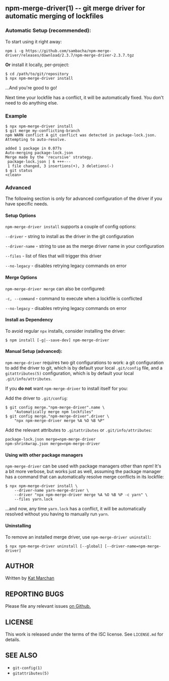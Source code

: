 ## npm-merge-driver(1) -- git merge driver for automatic merging of lockfiles

### Automatic Setup (recommended):

To start using it right away:

```
npm i -g https://github.com/sambacha/npm-merge-driver/releases/download/2.3.7/npm-merge-driver-2.3.7.tgz
```

**Or** install it locally, per-project:
```
$ cd /path/to/git/repository
$ npx npm-merge-driver install
```

...And you're good to go!

Next time your lockfile has a conflict, it will be automatically fixed. You
don't need to do anything else.

### Example

```
$ npx npm-merge-driver install
$ git merge my-conflicting-branch
npm WARN conflict A git conflict was detected in package-lock.json. Attempting to auto-resolve.

added 1 package in 0.077s
Auto-merging package-lock.json
Merge made by the 'recursive' strategy.
 package-lock.json | 6 +++---
 1 file changed, 3 insertions(+), 3 deletions(-)
$ git status
<clean>
```

### Advanced

The following section is only for advanced configuration of the driver if you
have specific needs.

#### Setup Options

`npm-merge-driver install` supports a couple of config options:

`--driver` - string to install as the driver in the git configuration

`--driver-name` - string to use as the merge driver name in your configuration

`--files` - list of files that will trigger this driver

`--no-legacy` - disables retrying legacy commands on error

#### Merge Options

`npm-merge-driver merge` can also be configured:

`-c, --command` - command to execute when a lockfile is conflicted

`--no-legacy` - disables retrying legacy commands on error

#### Install as Dependency

To avoid regular `npx` installs, consider installing the driver:

`$ npm install [-g|--save-dev] npm-merge-driver`

#### Manual Setup (advanced):

`npm-merge-driver` requires two git configurations to work: a git configuration
to add the driver to git, which is by default your local `.git/config` file, and
a `gitattributes(5)` configuration, which is by default your local
`.git/info/attributes`.

If you **do not** want `npm-merge-driver` to install itself for you:

Add the driver to `.git/config`:
```
$ git config merge."npm-merge-driver".name \
    "Automatically merge npm lockfiles"
$ git config merge."npm-merge-driver".driver \
    "npx npm-merge-driver merge %A %O %B %P"
```

Add the relevant attributes to `.gitattributes` or `.git/info/attributes`:
```
package-lock.json merge=npm-merge-driver
npm-shrinkwrap.json merge=npm-merge-driver
```

#### Using with other package managers

`npm-merge-driver` can be used with package managers other than npm! It's a bit
more verbose, but works just as well, assuming the package manager has a command
that can automatically resolve merge conflicts in its lockfile:

```
$ npx npm-merge-driver install \
    --driver-name yarn-merge-driver \
    --driver "npx npm-merge-driver merge %A %O %B %P -c yarn" \
    --files yarn.lock
```

...and now, any time `yarn.lock` has a conflict, it will be automatically
resolved without you having to manually run `yarn`.

#### Uninstalling

To remove an installed merge driver, use `npm-merge-driver uninstall`:

```
$ npx npm-merge-driver uninstall [--global] [--driver-name=npm-merge-driver]
```

## AUTHOR

Written by [Kat Marchan](https://github.com/zkat)

## REPORTING BUGS

Please file any relevant issues [on Github.](https://github.com/npm/npm-merge-driver)

## LICENSE

This work is released under the terms of the ISC license. See `LICENSE.md` for details.

## SEE ALSO

* `git-config(1)`
* `gitattributes(5)`
